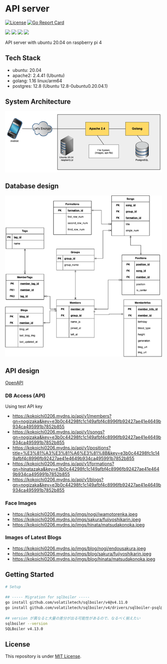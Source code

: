 # API server

[![License](https://img.shields.io/badge/license-MIT-blue)](./LICENSE)
[![Go Report Card](https://goreportcard.com/badge/android-project-46group/api-server)](http://goreportcard.com/report/android-project-46group/api-server)

[![](https://img.shields.io/badge/android-555.svg?logo=kotlin)](https://github.com/android-project-46group/android)
[![](https://img.shields.io/badge/server-555.svg?logo=go)](https://github.com/android-project-46group/api-server)
[![](https://img.shields.io/badge/crawler-555.svg?logo=python)](https://github.com/android-project-46group/api)
[![](https://img.shields.io/badge/ios-555.svg?logo=swift)](https://github.com/android-project-46group/ios)

API server with ubuntu 20.04 on raspberry pi 4

## Tech Stack

-   ubuntu: 20.04
-   apache2: 2.4.41 (Ubuntu)
-   golang: 1.16 linux/arm64
-   postgres: 12.8 (Ubuntu 12.8-0ubuntu0.20.04.1)

## System Architecture

![System Architecture](./docs/system_architecture.png)

## Database design

![Database design](./docs/er.png)

## API design

[OpenAPI](./docs/openapi.yaml)

### DB Access (API)

Using test API key

-   https://kokoichi0206.mydns.jp/api/v1/members?gn=nogizaka&key=e3b0c44298fc1c149afbf4c8996fb92427ae41e4649b934ca495991b7852b855
-   https://kokoichi0206.mydns.jp/api/v1/songs?gn=nogizaka&key=e3b0c44298fc1c149afbf4c8996fb92427ae41e4649b934ca495991b7852b855
-   https://kokoichi0206.mydns.jp/api/v1/positions?title=%E3%81%A3%E3%81%A6%E3%81%8B&key=e3b0c44298fc1c149afbf4c8996fb92427ae41e4649b934ca495991b7852b855
-   https://kokoichi0206.mydns.jp/api/v1/formations?gn=hinatazaka&key=e3b0c44298fc1c149afbf4c8996fb92427ae41e4649b934ca495991b7852b855
-   https://kokoichi0206.mydns.jp/api/v1/blogs?gn=nogizaka&key=e3b0c44298fc1c149afbf4c8996fb92427ae41e4649b934ca495991b7852b855

### Face Images

-   https://kokoichi0206.mydns.jp/imgs/nogi/iwamotorenka.jpeg
-   https://kokoichi0206.mydns.jp/imgs/sakura/fujiyoshikarin.jpeg
-   https://kokoichi0206.mydns.jp/imgs/hinata/matsudakonoka.jpeg

### Images of Latest Blogs

-   https://kokoichi0206.mydns.jp/imgs/blog/nogi/endousakura.jpeg
-   https://kokoichi0206.mydns.jp/imgs/blog/sakura/fujiyoshikarin.jpeg
-   https://kokoichi0206.mydns.jp/imgs/blog/hinata/matsudakonoka.jpeg

## Getting Started

```sh
# Setup

## ----- Migration for sqlboiler -----
go install github.com/volatiletech/sqlboiler/v4@v4.11.0
go install github.com/volatiletech/sqlboiler/v4/drivers/sqlboiler-psql@latest

## version が異なると大量の差分が出る可能性があるので、なるべく揃えたい
sqlboiler --version
SQLBoiler v4.13.0
```

## License

This repository is under [MIT License](./LICENSE).
